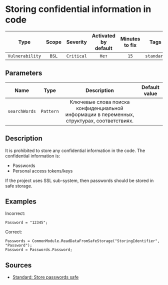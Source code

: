 # Storing confidential information in code

| Type | Scope | Severity | Activated<br/>by default | Minutes<br/>to fix | Tags |
| :-: | :-: | :-: | :-: | :-: | :-: |
| `Vulnerability` | `BSL` | `Critical` | `Нет` | `15` | `standard` |

## Parameters 

| Name | Type | Description | Default value |
| :-: | :-: | :-: | :-: |
| `searchWords` | `Pattern` | Ключевые слова поиска конфиденциальной информации в переменных, структурах, соответствиях. |  |

<!-- Блоки выше заполняются автоматически, не трогать -->
## Description

It is prohibited to store any confidential information in the code. The confidential information is:

- Passwords
- Personal access tokens/keys

If the project uses SSL sub-system, then passwords should be stored in safe storage.

## Examples

Incorrect:

```bsl
Password = "12345";
```

Correct:

```bsl
Passwords = CommonModule.ReadDataFromSafeStorage("StoringIdentifier", "Password");
Password = Passwords.Password;
```

## Sources

* [Standard: Store passwords safe](https://its.1c.ru/db/v8std#content:740:hdoc)

